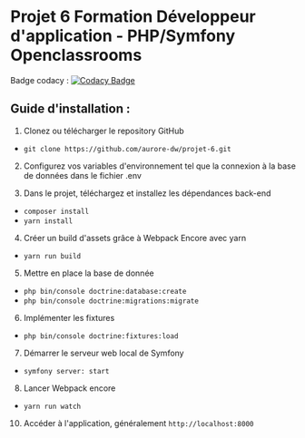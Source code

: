 # Projet 6 Formation Développeur d'application - PHP/Symfony Openclassrooms

Badge codacy : [![Codacy Badge](https://app.codacy.com/project/badge/Grade/5303a745e1244bf5a71385e2102359f6)](https://app.codacy.com/gh/aurore-dw/projet-6/dashboard?utm_source=gh&utm_medium=referral&utm_content=&utm_campaign=Badge_grade)

## Guide d'installation :

1. Clonez ou télécharger le repository GitHub
- `git clone https://github.com/aurore-dw/projet-6.git`

2. Configurez vos variables d'environnement tel que la connexion à la base de données dans le fichier .env
  
3. Dans le projet, téléchargez et installez les dépendances back-end
- `composer install`
- `yarn install`

4. Créer un build d'assets grâce à Webpack Encore avec yarn
- `yarn run build`

5. Mettre en place la base de donnée
- `php bin/console doctrine:database:create`
- `php bin/console doctrine:migrations:migrate`

6. Implémenter les fixtures
- `php bin/console doctrine:fixtures:load`

7. Démarrer le serveur web local de Symfony
- `symfony server: start`

8. Lancer Webpack encore
- `yarn run watch`

10. Accéder à l'application, généralement `http://localhost:8000`


